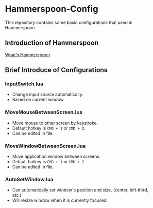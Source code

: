 # Hammerspoon-Config

This repository contains some basic configurations that used in Hammerspoon.


## Introduction of Hammerspoon

[What's Hammerspoon](https://www.hammerspoon.org)

## Brief Introduce of Configurations

### InputSwitch.lua

- Change input source automatically.
- Based on current window.

### MoveMouseBetweenScreen.lua

- Move mouse to other screen by keystroke.
- Default hotkey is `CMD + 1` or `CMD + 2`.
- Can be edited in file.

### MoveWindowBetweenScreen.lua

- Move application window between screens.
- Default hotkey is `CMD + 1` or `CMD + 2`.
- Can be edited in file.

### AutoSetWindow.lua

- Can automatically set window's position and size. (center, left-third, etc.)
- Will resize window when it is currently focused.
